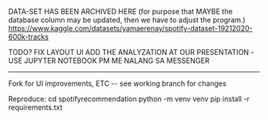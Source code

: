 DATA-SET HAS BEEN ARCHIVED HERE (for purpose that MAYBE the database column may be updated, then we have to adjust the program.)
<https://www.kaggle.com/datasets/yamaerenay/spotify-dataset-19212020-600k-tracks>

TODO?
FIX LAYOUT UI
ADD THE ANALYZATION AT OUR PRESENTATION -USE JUPYTER NOTEBOOK
PM ME NALANG SA MESSENGER

---

Fork for UI improvements, ETC -- see working branch for changes

Reproduce:
cd spotifyrecommendation
python -m venv venv
pip install -r requirements.txt
